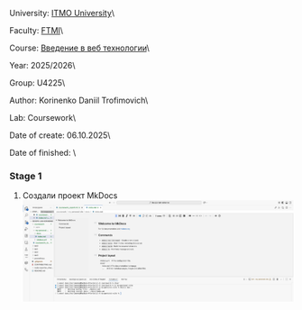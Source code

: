 University: [ITMO University](https://itmo.ru/ru/)\

Faculty: [FTMI](https://ftmi.itmo.ru/)\

Course: [Введение в веб технологии](https://itmo-ict-faculty.github.io/introduction-in-web-tech/)\

Year: 2025/2026\

Group: U4225\

Author: Korinenko Daniil Trofimovich\

Lab: Coursework\

Date of create: 06.10.2025\

Date of finished: \

### Stage 1

1. Создали проект MkDocs ![1759777724170](image/coursework_report/1759777724170.png)
